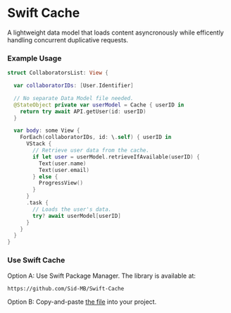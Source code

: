 # Swift Cache
A lightweight data model that loads content asyncronously while efficently handling concurrent duplicative requests.

### Example Usage

```swift
struct CollaboratorsList: View {

  var collaboratorIDs: [User.Identifier]

  // No separate Data Model file needed.
  @StateObject private var userModel = Cache { userID in
    return try await API.getUser(id: userID)
  }

  var body: some View {
    ForEach(collaboratorIDs, id: \.self) { userID in
      VStack {
        // Retrieve user data from the cache.
        if let user = userModel.retrieveIfAvailable(userID) {
          Text(user.name)
          Text(user.email)
        } else {
          ProgressView()
        }
      }
      .task {
        // Loads the user's data.
        try? await userModel[userID]
      }
    }
  }
}

```

### Use Swift Cache
Option A: Use Swift Package Manager. The library is available at:

```md
https://github.com/Sid-MB/Swift-Cache
```

Option B: Copy-and-paste [the file](https://github.com/Sid-MB/Swift-Cache/raw/main/Sources/Cache/Cache.swift) into your project.
